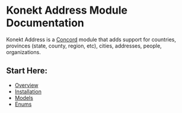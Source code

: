 # Konekt Address Module Documentation

Konekt Address is a [Concord](https://konekt.dev/concord) module that adds support for countries,
provinces (state, county, region, etc), cities, addresses, people, organizations.

## Start Here:

- [Overview](overview.md)
- [Installation](installation.md)
- [Models](models.md)
- [Enums](enums.md)

